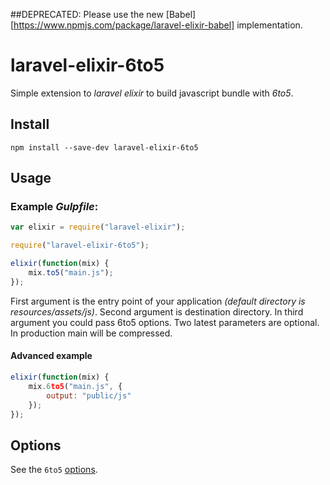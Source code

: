 ##DEPRECATED: Please use the new [Babel][https://www.npmjs.com/package/laravel-elixir-babel] implementation.

# laravel-elixir-6to5

Simple extension to *laravel elixir* to build javascript bundle with *6to5*.

## Install

```
npm install --save-dev laravel-elixir-6to5
```

## Usage

### Example *Gulpfile*:

```javascript
var elixir = require("laravel-elixir");

require("laravel-elixir-6to5");

elixir(function(mix) {
    mix.to5("main.js");
});

```
First argument is the entry point of your application _(default directory is resources/assets/js)_. Second argument is destination directory. In third argument you could pass 6to5 options. Two latest parameters are optional. In production main will be compressed.

#### Advanced example

```javascript
elixir(function(mix) {
    mix.6to5("main.js", {
        output: "public/js"
    });
});
```

## Options

See the `6to5` [options](https://6to5.org/usage.html#options).
